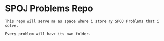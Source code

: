 # SPOJ Problems Repo

    This repo will serve me as space where i store my SPOJ Problems that i solve.

    Every problem will have its own folder.